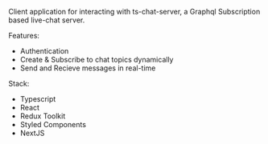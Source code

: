 Client application for interacting with ts-chat-server, a Graphql Subscription based live-chat server. 

Features:
- Authentication
- Create & Subscribe to chat topics dynamically
- Send and Recieve messages in real-time


Stack:
- Typescript
- React
- Redux Toolkit
- Styled Components
- NextJS
